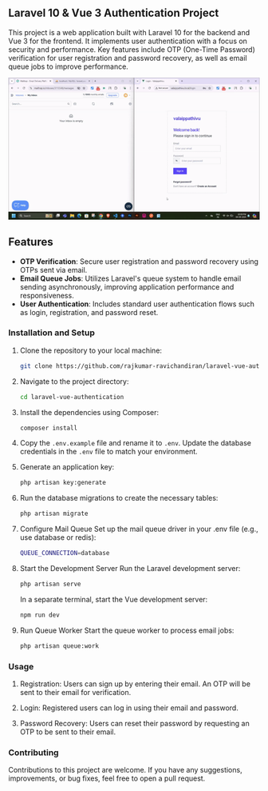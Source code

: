 ## Laravel 10 & Vue 3 Authentication Project

This project is a web application built with Laravel 10 for the backend and Vue 3 for the frontend. It implements user authentication with a focus on security and performance. Key features include OTP (One-Time Password) verification for user registration and password recovery, as well as email queue jobs to improve performance.

![To-Do List App](public/login-vue-authentication.gif)

## Features

-   **OTP Verification**: Secure user registration and password recovery using OTPs sent via email.
-   **Email Queue Jobs**: Utilizes Laravel's queue system to handle email sending asynchronously, improving application performance and responsiveness.
-   **User Authentication**: Includes standard user authentication flows such as login, registration, and password reset.

### Installation and Setup

1. Clone the repository to your local machine:

    ```bash
    git clone https://github.com/rajkumar-ravichandiran/laravel-vue-authentication.git
    ```

2. Navigate to the project directory:

    ```bash
    cd laravel-vue-authentication
    ```

3. Install the dependencies using Composer:

    ```bash
    composer install
    ```

4. Copy the `.env.example` file and rename it to `.env`. Update the database credentials in the `.env` file to match your environment.

5. Generate an application key:

    ```bash
    php artisan key:generate
    ```

6. Run the database migrations to create the necessary tables:

    ```bash
    php artisan migrate

    ```

7. Configure Mail Queue Set up the mail queue driver in your .env file (e.g., use database or redis):

    ```bash
    QUEUE_CONNECTION=database
    ```

8. Start the Development Server Run the Laravel development server:

    ```bash
    php artisan serve
    ```

    In a separate terminal, start the Vue development server:

    ```bash
    npm run dev
    ```

9. Run Queue Worker Start the queue worker to process email jobs:
    ```bash
    php artisan queue:work
    ```

### Usage

1. Registration: Users can sign up by entering their email. An OTP will be sent to their email for verification.

2. Login: Registered users can log in using their email and password.

3. Password Recovery: Users can reset their password by requesting an OTP to be sent to their email.

### Contributing

Contributions to this project are welcome. If you have any suggestions, improvements, or bug fixes, feel free to open a pull request.
